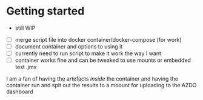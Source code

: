 # Getting started

- still WIP

- [ ] merge script file into docker container/docker-compose (for work)
- [ ] document container and options to using it
- [ ] currently need to run script to make it work the way I want
- [ ] container works fine and can be tweaked to use mounts or embedded test .jmx

I am a fan of having the artefacts _inside_ the container and having the container run and spit out the results to a moount for uploading to the AZDO dashboard
